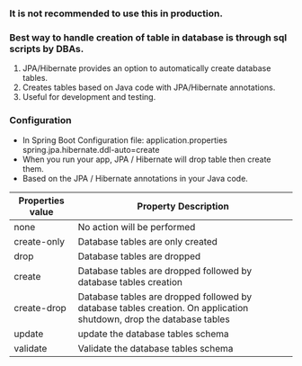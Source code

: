 ### It is not recommended to use this in production.

### Best way to handle creation of table in database is through sql scripts by DBAs.


1. JPA/Hibernate provides an option to automatically create database tables.
2. Creates tables based on Java code with JPA/Hibernate annotations.
3. Useful for development and testing.


### Configuration

* In Spring Boot Configuration file: application.properties
  spring.jpa.hibernate.ddl-auto=create
* When you run your app, JPA / Hibernate will drop table then create them.
* Based on the JPA / Hibernate annotations in your Java code.

| Properties value   | Property Description    |
|--------------- | --------------- |
| none   | No action will be performed   |
| create-only   | Database tables are only created   |
| drop   | Database tables are dropped   |
| create   | Database tables are dropped followed by database tables creation  |
| create-drop | Database tables are dropped followed by database tables creation. On application shutdown, drop the database tables |
| update | update the database tables schema |
| validate | Validate the database tables schema |


